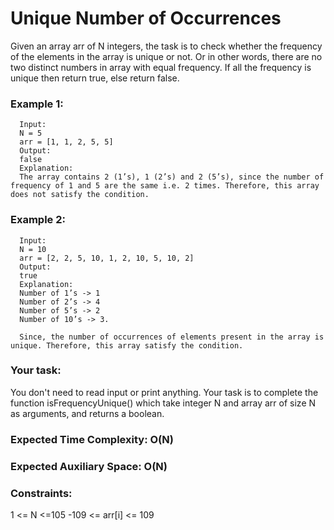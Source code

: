 # Unique Number of Occurrences

Given an array arr of N integers, the task is to check whether the frequency of the elements in the array is unique or not. Or in other words, there are no two distinct numbers in array with equal frequency. If all the frequency is unique then return true, else return false.

### Example 1:

      Input:
      N = 5
      arr = [1, 1, 2, 5, 5]
      Output:
      false
      Explanation:
      The array contains 2 (1’s), 1 (2’s) and 2 (5’s), since the number of frequency of 1 and 5 are the same i.e. 2 times. Therefore, this array does not satisfy the condition.

      
### Example 2:

      Input:
      N = 10
      arr = [2, 2, 5, 10, 1, 2, 10, 5, 10, 2]
      Output:
      true
      Explanation:
      Number of 1’s -> 1
      Number of 2’s -> 4
      Number of 5’s -> 2
      Number of 10’s -> 3.
      
      Since, the number of occurrences of elements present in the array is unique. Therefore, this array satisfy the condition.

### Your task:
You don't need to read input or print anything. Your task is to complete the function isFrequencyUnique() which take integer N and array arr of size N as arguments, and returns a boolean.

### Expected Time Complexity: O(N)
### Expected Auxiliary Space: O(N)

### Constraints:
1 <= N <=105
-109 <= arr[i] <= 109
